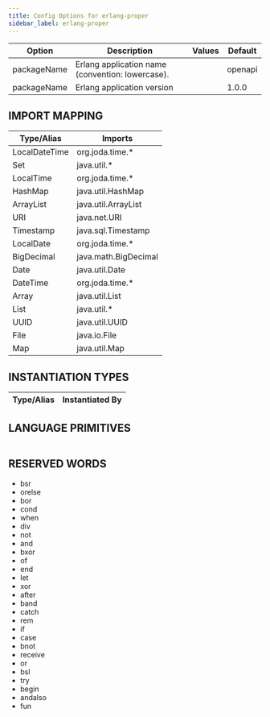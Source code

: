 ```yaml
---
title: Config Options for erlang-proper
sidebar_label: erlang-proper
---
```


| Option | Description | Values | Default |
| ------ | ----------- | ------ | ------- |
|packageName|Erlang application name (convention: lowercase).| |openapi|
|packageName|Erlang application version| |1.0.0|

## IMPORT MAPPING

| Type/Alias | Imports |
| ---------- | ------- |
|LocalDateTime|org.joda.time.*|
|Set|java.util.*|
|LocalTime|org.joda.time.*|
|HashMap|java.util.HashMap|
|ArrayList|java.util.ArrayList|
|URI|java.net.URI|
|Timestamp|java.sql.Timestamp|
|LocalDate|org.joda.time.*|
|BigDecimal|java.math.BigDecimal|
|Date|java.util.Date|
|DateTime|org.joda.time.*|
|Array|java.util.List|
|List|java.util.*|
|UUID|java.util.UUID|
|File|java.io.File|
|Map|java.util.Map|


## INSTANTIATION TYPES

| Type/Alias | Instantiated By |
| ---------- | --------------- |


## LANGUAGE PRIMITIVES

<ul data-columns="2" style="list-style-type: disc;-webkit-columns:2;-moz-columns:2;columns:2;-moz-column-fill:auto;column-fill:auto"></ul>

## RESERVED WORDS

<ul data-columns="2" style="list-style-type: disc;-webkit-columns:2;-moz-columns:2;columns:2;-moz-column-fill:auto;column-fill:auto"><li>bsr</li>
<li>orelse</li>
<li>bor</li>
<li>cond</li>
<li>when</li>
<li>div</li>
<li>not</li>
<li>and</li>
<li>bxor</li>
<li>of</li>
<li>end</li>
<li>let</li>
<li>xor</li>
<li>after</li>
<li>band</li>
<li>catch</li>
<li>rem</li>
<li>if</li>
<li>case</li>
<li>bnot</li>
<li>receive</li>
<li>or</li>
<li>bsl</li>
<li>try</li>
<li>begin</li>
<li>andalso</li>
<li>fun</li>
</ul>
